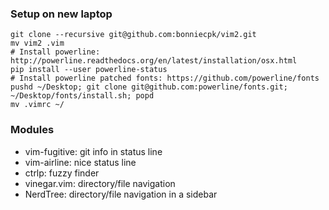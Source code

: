 ### Setup on new laptop
    git clone --recursive git@github.com:bonniecpk/vim2.git
    mv vim2 .vim
    # Install powerline: http://powerline.readthedocs.org/en/latest/installation/osx.html
    pip install --user powerline-status
    # Install powerline patched fonts: https://github.com/powerline/fonts
    pushd ~/Desktop; git clone git@github.com:powerline/fonts.git; ~/Desktop/fonts/install.sh; popd
    mv .vimrc ~/


### Modules
* vim-fugitive: git info in status line
* vim-airline: nice status line
* ctrlp: fuzzy finder
* vinegar.vim: directory/file navigation
* NerdTree: directory/file navigation in a sidebar
